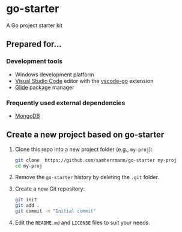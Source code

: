 # go-starter
A Go project starter kit

## Prepared for...
### Development tools
* Windows development platform
* [Visual Studio Code](https://code.visualstudio.com/c?utm_expid=101350005-24.YOq70TI1QcW9kAbMwmhePg.2&utm_referrer=https%3A%2F%2Fwww.google.ca%2F) editor 
with the [vscode-go](https://marketplace.visualstudio.com/items?itemName=lukehoban.Go) extension
* [Glide](https://glide.sh/) package manager

### Frequently used external dependencies
* [MongoDB](https://www.mongodb.com/) 


## Create a new project based on go-starter
1. Clone this repo into a new project folder (e.g., `my-proj`):
    
    ```bash
    git clone  https://github.com/samherrmann/go-starter my-proj
    cd my-proj
    ```
2. Remove the `go-starter` history by deleting the `.git` folder.

3. Create a new Git repository:
    
    ```bash
    git init
    git add .
    git commit -m "Initial commit"
    ```

4. Edit the `README.md` and `LICENSE` files to suit your needs.
